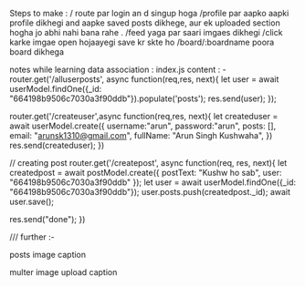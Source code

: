 Steps to make :
     / route par login an d singup hoga
     /profile par aapko aapki profile dikhegi and aapke saved posts dikhege, aur ek uploaded section hogha jo abhi nahi bana rahe .
     /feed yaga par saari imgaes dikhegi
     /click karke imgae open hojaayegi save kr skte ho
     /board/:boardname poora board dikhega


notes while learning data association : 
    index.js content : -
     router.get('/alluserposts', async function(req,res, next){
  let user = await userModel.findOne({_id: "664198b9506c7030a3f90ddb"}).populate('posts');
  res.send(user);
});

router.get('/createuser',async function(req,res, next){
  let createduser = await userModel.create({
    username:"arun",
    password:"arun",
    posts: [],
    email: "arunsk1310@gmail.com",
    fullName: "Arun Singh Kushwaha",
  })
  res.send(createduser);
})

// creating post
router.get('/createpost', async function(req, res, next){
  let createdpost = await postModel.create({
    postText: "Kushw ho sab",
    user: "664198b9506c7030a3f90ddb"
  });
  let user = await userModel.findOne({_id: "664198b9506c7030a3f90ddb"});
  user.posts.push(createdpost._id);
  await user.save();

  res.send("done");
})





/// further :-

posts
image
caption

multer
image upload
caption
